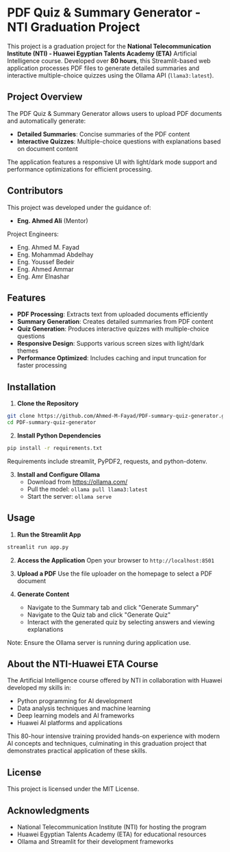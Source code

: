 # PDF Quiz & Summary Generator - NTI Graduation Project

This project is a graduation project for the **National Telecommunication Institute (NTI) - Huawei Egyptian Talents Academy (ETA)** Artificial Intelligence course. Developed over **80 hours**, this Streamlit-based web application processes PDF files to generate detailed summaries and interactive multiple-choice quizzes using the Ollama API (`llama3:latest`).

## Project Overview

The PDF Quiz & Summary Generator allows users to upload PDF documents and automatically generate:
* **Detailed Summaries**: Concise summaries of the PDF content
* **Interactive Quizzes**: Multiple-choice questions with explanations based on document content

The application features a responsive UI with light/dark mode support and performance optimizations for efficient processing.

## Contributors

This project was developed under the guidance of:
- **Eng. Ahmed Ali** (Mentor)

Project Engineers:
- Eng. Ahmed M. Fayad
- Eng. Mohammad Abdelhay
- Eng. Youssef Bedeir
- Eng. Ahmed Ammar
- Eng. Amr Elnashar

## Features

* **PDF Processing**: Extracts text from uploaded documents efficiently
* **Summary Generation**: Creates detailed summaries from PDF content
* **Quiz Generation**: Produces interactive quizzes with multiple-choice questions
* **Responsive Design**: Supports various screen sizes with light/dark themes
* **Performance Optimized**: Includes caching and input truncation for faster processing

## Installation

1. **Clone the Repository**

```bash
git clone https://github.com/Ahmed-M-Fayad/PDF-summary-quiz-generator.git
cd PDF-summary-quiz-generator
```

2. **Install Python Dependencies**

```bash
pip install -r requirements.txt
```

Requirements include streamlit, PyPDF2, requests, and python-dotenv.

3. **Install and Configure Ollama**
   * Download from https://ollama.com/
   * Pull the model: `ollama pull llama3:latest`
   * Start the server: `ollama serve`

## Usage

1. **Run the Streamlit App**

```bash
streamlit run app.py
```

2. **Access the Application** Open your browser to `http://localhost:8501`

3. **Upload a PDF** Use the file uploader on the homepage to select a PDF document

4. **Generate Content**
   * Navigate to the Summary tab and click "Generate Summary"
   * Navigate to the Quiz tab and click "Generate Quiz"
   * Interact with the generated quiz by selecting answers and viewing explanations

Note: Ensure the Ollama server is running during application use.

## About the NTI-Huawei ETA Course

The Artificial Intelligence course offered by NTI in collaboration with Huawei developed my skills in:
* Python programming for AI development
* Data analysis techniques and machine learning
* Deep learning models and AI frameworks
* Huawei AI platforms and applications

This 80-hour intensive training provided hands-on experience with modern AI concepts and techniques, culminating in this graduation project that demonstrates practical application of these skills.

## License

This project is licensed under the MIT License.

## Acknowledgments

* National Telecommunication Institute (NTI) for hosting the program
* Huawei Egyptian Talents Academy (ETA) for educational resources
* Ollama and Streamlit for their development frameworks
